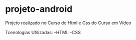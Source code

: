 # projeto-android
Projeto realizado no Curso de Html e Css do Curso em Vídeo

Tcenologias Utilizadas:
-HTML
-CSS

